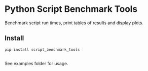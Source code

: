 # Python Script Benchmark Tools

Benchmark script run times, print tables of results and display plots.

## Install

`pip install script_benchmark_tools`

##

See examples folder for usage.
